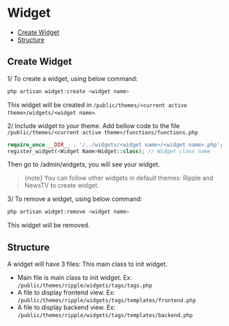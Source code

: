 # Widget

- [Create Widget](#create_widget)
- [Structure](#structure)

<a name="create_widget"></a>
## Create Widget
1/ To create a widget, using below command:
    
```php
php artisan widget:create <widget name>
```
    
This widget will be created in `/public/themes/<current active theme>/widgets/<widget name>`.

2/ Include widget to your theme. Add bellow code to the file `/public/themes/<current active theme>/functions/functions.php`

```php
require_once __DIR__ . '/../widgets/<widget name>/<widget name>.php';
register_widget(<Widget Name>Widget::class); // Widget class name
```
    
Then go to /admin/widgets, you will see your widget.

> {note} You can follow other widgets in default themes: Ripple and NewsTV to create widget.

3/ To remove a widget, using below command:
    
```php
php artisan widget:remove <widget name>
```
    
This widget will be removed.

<a name="structure"></a>
## Structure

A widget will have 3 files: This main class to init widget.

* Main file is main class to init widget. Ex: `/public/themes/ripple/widgets/tags/tags.php`
* A file to display frontend view. Ex: `/public/themes/ripple/widgets/tags/templates/frontend.php`
* A file to display backend view. Ex: `/public/themes/ripple/widgets/tags/templates/backend.php`
